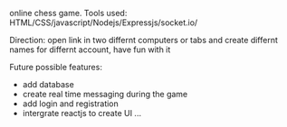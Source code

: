 online chess game. 
Tools used: HTML/CSS/javascript/Nodejs/Expressjs/socket.io/

Direction: open link in two differnt computers or tabs and create differnt names for differnt account, have fun with it

Future possible features: 
 - add database
 - create real time messaging during the game
 - add login and registration
 - intergrate reactjs to create UI
 ...

